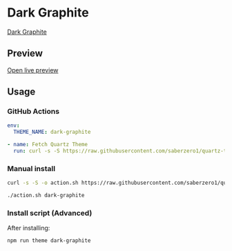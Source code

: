 # Dark Graphite

[Dark Graphite](#)

## Preview

[Open live preview](https://quartz-themes.github.io/dark-graphite/)

## Usage

### GitHub Actions

```yaml
env:
  THEME_NAME: dark-graphite
```

```yaml
- name: Fetch Quartz Theme
  run: curl -s -S https://raw.githubusercontent.com/saberzero1/quartz-themes/master/action.sh | bash -s -- $THEME_NAME
```

### Manual install

```bash
curl -s -S -o action.sh https://raw.githubusercontent.com/saberzero1/quartz-themes/master/action.sh

./action.sh dark-graphite
```

### Install script (Advanced)

After installing:

```bash
npm run theme dark-graphite
```
